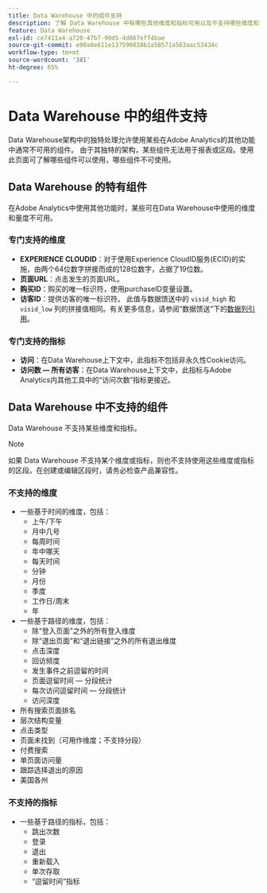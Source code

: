 ```yaml
---
title: Data Warehouse 中的组件支持
description: 了解 Data Warehouse 中有哪些其他维度和指标可用以及不支持哪些维度和指标。
feature: Data Warehouse
exl-id: ce7411a4-a720-47b7-90d5-4d867eff4bae
source-git-commit: e00a8e611e137590838b1a58571a563aac53434c
workflow-type: tm+mt
source-wordcount: '381'
ht-degree: 65%

---
```


# Data Warehouse 中的组件支持

Data Warehouse架构中的独特处理允许使用某些在Adobe Analytics的其他功能中通常不可用的组件。 由于其独特的架构，某些组件无法用于报表或区段。使用此页面可了解哪些组件可以使用，哪些组件不可使用。

## Data Warehouse 的特有组件

在Adobe Analytics中使用其他功能时，某些可在Data Warehouse中使用的维度和量度不可用。

### 专门支持的维度

* **EXPERIENCE CLOUDID**：对于使用Experience CloudID服务(ECID)的实施，由两个64位数字拼接而成的128位数字，占据了19位数。
* **页面URL**：点击发生的页面URL。
* **购买ID**：购买的唯一标识符，使用purchaseID变量设置。
* **访客ID**：提供访客的唯一标识符。 此值与数据馈送中的 `visid_high` 和 `visid_low` 列的拼接值相同。有关更多信息，请参阅“数据馈送”下的[数据列引用](../analytics-data-feed/c-df-contents/datafeeds-reference.md)。

### 专门支持的指标

* **访问**：在Data Warehouse上下文中，此指标不包括非永久性Cookie访问。
* **访问数 — 所有访客**：在Data Warehouse上下文中，此指标与Adobe Analytics内其他工具中的“访问次数”指标更接近。

## Data Warehouse 中不支持的组件

Data Warehouse 不支持某些维度和指标。

>[!NOTE]
>
>如果 Data Warehouse 不支持某个维度或指标，则也不支持使用这些维度或指标的区段。在创建或编辑区段时，请务必检查产品兼容性。

### 不支持的维度

* 一些基于时间的维度，包括：
   * 上午/下午
   * 月中几号
   * 每周时间
   * 年中哪天
   * 每天时间
   * 分钟
   * 月份
   * 季度
   * 工作日/周末
   * 年
* 一些基于路径的维度，包括：
   * 除“登入页面”之外的所有登入维度
   * 除“退出页面”和“退出链接”之外的所有退出维度
   * 点击深度
   * 回访频度
   * 发生事件之前逗留的时间
   * 页面逗留时间 — 分段统计
   * 每次访问逗留时间 — 分段统计
   * 访问深度
* 所有搜索页面排名
* 层次结构变量
* 点击类型
* 页面未找到（可用作维度；不支持分段）
* 付费搜索
* 单页面访问量
* 跟踪选择退出的原因
* 美国各州

### 不支持的指标

* 一些基于路径的指标，包括：
   * 跳出次数
   * 登录
   * 退出
   * 重新载入
   * 单次存取
   * “逗留时间”指标

